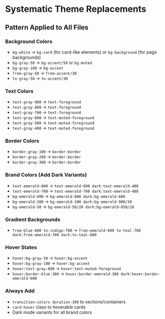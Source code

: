 # Systematic Theme Replacements

## Pattern Applied to All Files

### Background Colors
- `bg-white` → `bg-card` (for card-like elements) or `bg-background` (for page backgrounds)
- `bg-gray-50` → `bg-accent/50` or `bg-muted`
- `bg-gray-100` → `bg-accent`
- `from-gray-50` → `from-accent/30`
- `to-gray-50` → `to-accent/30`

### Text Colors
- `text-gray-900` → `text-foreground`
- `text-gray-800` → `text-foreground`
- `text-gray-700` → `text-foreground`
- `text-gray-600` → `text-muted-foreground`
- `text-gray-500` → `text-muted-foreground`
- `text-gray-400` → `text-muted-foreground`

### Border Colors
- `border-gray-100` → `border-border`
- `border-gray-200` → `border-border`
- `border-gray-300` → `border-border`

### Brand Colors (Add Dark Variants)
- `text-emerald-600` → `text-emerald-600 dark:text-emerald-400`
- `text-emerald-700` → `text-emerald-700 dark:text-emerald-400`
- `bg-emerald-600` → `bg-emerald-600 dark:bg-emerald-600`
- `bg-emerald-100` → `bg-emerald-100 dark:bg-emerald-900/30`
- `bg-emerald-50` → `bg-emerald-50/20 dark:bg-emerald-950/10`

### Gradient Backgrounds
- `from-blue-600 to-indigo-700` → `from-emerald-600 to-teal-700 dark:from-emerald-700 dark:to-teal-800`

### Hover States
- `hover:bg-gray-50` → `hover:bg-accent`
- `hover:bg-gray-100` → `hover:bg-accent`
- `hover:text-gray-600` → `hover:text-muted-foreground`
- `hover:border-blue-300` → `hover:border-emerald-300 dark:hover:border-emerald-600`

### Always Add
- `transition-colors duration-300` to sections/containers
- `card-hover` class to hoverable cards
- Dark mode variants for all brand colors
